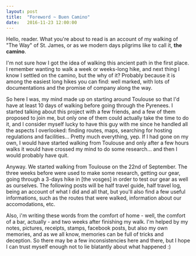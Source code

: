 ```yaml
---
layout: post
title:  "Foreword ~ Buen Camino"
date:   2016-11-23 12:00:00
---
```


Hello, reader. What you're about to read is an account of my walking of "The Way" of St. James, or as we modern days pilgrims like to call it, **the camino**.

I'm not sure how I got the idea of walking this ancient path in the first place. I remember wanting to walk a week or weeks-long hike, and next thing I know I settled on the camino, but the why of it? Probably because it is among the easiest long hikes you can find: well marked, with lots of documentations and the promise of company along the way.

So here I was, my mind made up on starting around Toulouse so that I'd have at least 10 days of walking before going through the Pyrenees. I started talking about this project with a few friends, and a few of them proposed to join me, but only one of them could actually take the time to do it, and I consider myself lucky to have this guy with me since he handled all the aspects I overlooked: finding routes, maps, searching for hosting regulations and facilities... Pretty much everything, yep. If I had gone on my own, I would have started walking from Toulouse and only after a few hours walks it would have crossed my mind to do some research... and then I would probably have quit.

Anyway. We started walking from Toulouse on the 22nd of September. The three weeks before were used to make some research, getting our gear, going through a 3-days hike in [the vosges] in order to test our gear as well as ourselves. The following posts will be half travel guide, half travel log, being an account of what I did and all that, but you'll also find a few useful informations, such as the routes that were walked, information about our accomodations, etc.

Also, i'm writing these words from the comfort of home - well, the comfort of a bar, actually - and two weeks after finishing my walk. I'm helped by my notes, pictures, receipts, stamps, facebook posts, but also my own memories, and as we all know, memories can be full of tricks and deception. So there may be a few inconsistencies here and there, but I hope I can trust myself enough not to lie blatantly about what happened :)
